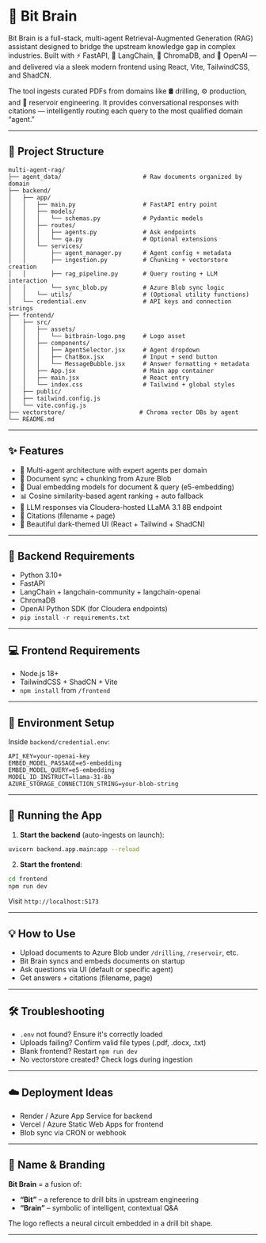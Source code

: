 # 🧠 Bit Brain

Bit Brain is a full-stack, multi-agent Retrieval-Augmented Generation (RAG) assistant designed to bridge the upstream knowledge gap in complex industries. Built with ⚡ FastAPI, 🧱 LangChain, 🧬 ChromaDB, and 🧠 OpenAI — and delivered via a sleek modern frontend using React, Vite, TailwindCSS, and ShadCN.

The tool ingests curated PDFs from domains like 🛢️ drilling, ⚙️ production, and 🧪 reservoir engineering. It provides conversational responses with citations — intelligently routing each query to the most qualified domain “agent.”

---

## 📁 Project Structure

```
multi-agent-rag/
├── agent_data/                       # Raw documents organized by domain
├── backend/
│   ├── app/
│   │   ├── main.py                   # FastAPI entry point
│   │   ├── models/
│   │   │   └── schemas.py            # Pydantic models
│   │   ├── routes/
│   │   │   ├── agents.py             # Ask endpoints
│   │   │   └── qa.py                 # Optional extensions
│   │   └── services/
│   │       ├── agent_manager.py      # Agent config + metadata
│   │       ├── ingestion.py          # Chunking + vectorstore creation
│   │       ├── rag_pipeline.py       # Query routing + LLM interaction
│   │       └── sync_blob.py          # Azure Blob sync logic
│   │   └── utils/                    # (Optional utility functions)
│   └── credential.env                # API keys and connection strings
├── frontend/
│   ├── src/
│   │   ├── assets/
│   │   │   └── bitbrain-logo.png     # Logo asset
│   │   ├── components/
│   │   │   ├── AgentSelector.jsx     # Agent dropdown
│   │   │   ├── ChatBox.jsx           # Input + send button
│   │   │   └── MessageBubble.jsx     # Answer formatting + metadata
│   │   ├── App.jsx                   # Main app container
│   │   ├── main.jsx                  # React entry
│   │   └── index.css                 # Tailwind + global styles
│   ├── public/
│   ├── tailwind.config.js
│   └── vite.config.js
├── vectorstore/                     # Chroma vector DBs by agent
└── README.md
```

---

## ✨ Features

- 🧠 Multi-agent architecture with expert agents per domain
- 📄 Document sync + chunking from Azure Blob
- 🧬 Dual embedding models for document & query (e5-embedding)
- 📊 Cosine similarity-based agent ranking + auto fallback
- 🤖 LLM responses via Cloudera-hosted LLaMA 3.1 8B endpoint
- 🧾 Citations (filename + page)
- 🎨 Beautiful dark-themed UI (React + Tailwind + ShadCN)

---

## 🧠 Backend Requirements

- Python 3.10+
- FastAPI
- LangChain + langchain-community + langchain-openai
- ChromaDB
- OpenAI Python SDK (for Cloudera endpoints)
- `pip install -r requirements.txt`

---

## 💻 Frontend Requirements

- Node.js 18+
- TailwindCSS + ShadCN + Vite
- `npm install` from `/frontend`

---

## 🔐 Environment Setup

Inside `backend/credential.env`:

```
API_KEY=your-openai-key
EMBED_MODEL_PASSAGE=e5-embedding
EMBED_MODEL_QUERY=e5-embedding
MODEL_ID_INSTRUCT=llama-31-8b
AZURE_STORAGE_CONNECTION_STRING=your-blob-string
```

---

## 🚀 Running the App

1. **Start the backend** (auto-ingests on launch):
```bash
uvicorn backend.app.main:app --reload
```

2. **Start the frontend**:
```bash
cd frontend
npm run dev
```

Visit `http://localhost:5173`

---

## 💡 How to Use

- Upload documents to Azure Blob under `/drilling`, `/reservoir`, etc.
- Bit Brain syncs and embeds documents on startup
- Ask questions via UI (default or specific agent)
- Get answers + citations (filename, page)

---

## 🛠️ Troubleshooting

- `.env` not found? Ensure it's correctly loaded
- Uploads failing? Confirm valid file types (.pdf, .docx, .txt)
- Blank frontend? Restart `npm run dev`
- No vectorstore created? Check logs during ingestion

---

## ☁️ Deployment Ideas

- Render / Azure App Service for backend
- Vercel / Azure Static Web Apps for frontend
- Blob sync via CRON or webhook

---

## 🧬 Name & Branding

**Bit Brain** = a fusion of:
- **“Bit”** – a reference to drill bits in upstream engineering
- **“Brain”** – symbolic of intelligent, contextual Q&A

The logo reflects a neural circuit embedded in a drill bit shape.

---